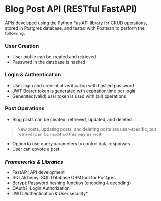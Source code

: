 # Blog Post API (RESTful FastAPI)
APIs developed using the Python FastAPI library for CRUD operations, stored in Postgres database, and tested with Postman to perform the following:

### User Creation
- User profile can be created and retrieved
- Password in the database is hashed

<!-- todo: update & is active | show error for duplicate email or username -->
  
### Login & Authentication
- User login and credential verification with hashed password
- JWT Bearer token is generated with expiration time per login
- Generated(valid) user token is used with (all) operations

### Post Operations
- Blog posts can be created, retrieved, updated, and deleted
> New posts, updating posts, and deleting posts are user-specific, but retrieval can be modified this way as well
- Option to use query parameters to control data responses
- User can upvote a post

### _Frameworks & Libraries_
- FastAPI: API development
- SQLAlchemy: SQL Database ORM tool for Postgres
- Bcrypt: Password hashing function (encoding & decoding)
- OAuth2: Login Authorization
- JWT: Authentication & User security*

